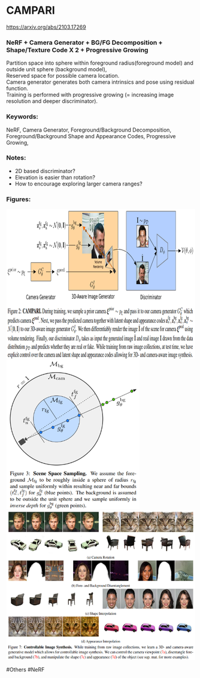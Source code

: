 # CAMPARI
https://arxiv.org/abs/2103.17269

### NeRF + Camera Generator + BG/FG Decomposition + Shape/Texture Code X 2 + Progressive Growing 
Partition space into sphere within foreground radius(foreground model) and outside unit sphere (background model),   
Reserved space for possible camera location.  
Camera generator generates both camera intrinsics and pose using residual function.  
Training is performed with progressive growing (= increasing image resolution and deeper discriminator).  

### Keywords:
NeRF, Camera Generator, Foreground/Background Decomposition, Foreground/Background Shape and Appearance Codes, Progressive Growing,

### Notes:
- 2D based discriminator?
- Elevation is easier than rotation? 
- How to encourage exploring larger camera ranges?

### Figures:
<p float="left">
  <img src="https://github.com/laphisboy/ml-papers/blob/main/figures/CAMPARI_fig2.PNG" height="400">
  <img src="https://github.com/laphisboy/ml-papers/blob/main/figures/CAMPARI_fig3.PNG" height="400">
  <img src="https://github.com/laphisboy/ml-papers/blob/main/figures/CAMPARI_fig7.PNG" height="400">

</p>

#Others #NeRF
